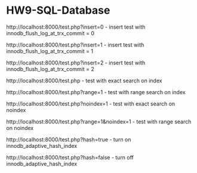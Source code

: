 # HW9-SQL-Database

http://localhost:8000/test.php?insert=0 - insert test with innodb_flush_log_at_trx_commit = 0

http://localhost:8000/test.php?insert=1 - insert test with innodb_flush_log_at_trx_commit = 1

http://localhost:8000/test.php?insert=2 - insert test with innodb_flush_log_at_trx_commit = 2

http://localhost:8000/test.php - test with exact search on index

http://localhost:8000/test.php?range=1 - test with range search on index

http://localhost:8000/test.php?noindex=1 - test with exact search on noindex

http://localhost:8000/test.php?range=1&noindex=1 - test with range search on noindex

http://localhost:8000/test.php?hash=true - turn on innodb_adaptive_hash_index

http://localhost:8000/test.php?hash=false - turn off innodb_adaptive_hash_index
